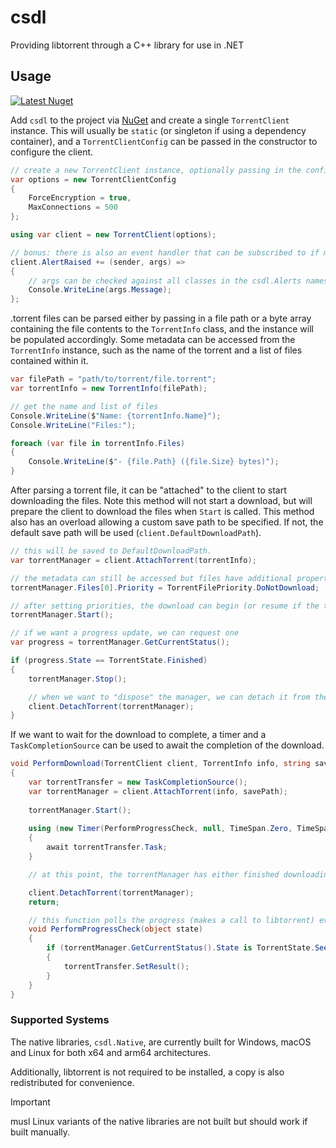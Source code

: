# csdl
Providing libtorrent through a C++ library for use in .NET

## Usage
[![Latest Nuget](https://img.shields.io/nuget/v/csdl.Native?label=csdl&logo=nuget)](https://nuget.org/packages/csdl)

Add `csdl` to the project via [NuGet](https://nuget.org/packages/csdl) and create a single `TorrentClient` instance.
This will usually be `static` (or singleton if using a dependency container), and a `TorrentClientConfig` can be passed in the constructor to configure the client.

```csharp
// create a new TorrentClient instance, optionally passing in the configuration
var options = new TorrentClientConfig
{
    ForceEncryption = true,
    MaxConnections = 500
};

using var client = new TorrentClient(options);

// bonus: there is also an event handler that can be subscribed to if more information is wanted.
client.AlertRaised += (sender, args) =>
{
    // args can be checked against all classes in the csdl.Alerts namespace for more properties.
    Console.WriteLine(args.Message);
};
```

.torrent files can be parsed either by passing in a file path or a byte array containing the file contents to the `TorrentInfo` class, and the instance will be populated accordingly.
Some metadata can be accessed from the `TorrentInfo` instance, such as the name of the torrent and a list of files contained within it.

```csharp
var filePath = "path/to/torrent/file.torrent";
var torrentInfo = new TorrentInfo(filePath);

// get the name and list of files
Console.WriteLine($"Name: {torrentInfo.Name}");
Console.WriteLine("Files:");

foreach (var file in torrentInfo.Files)
{
    Console.WriteLine($"- {file.Path} ({file.Size} bytes)");
}
```

After parsing a torrent file, it can be "attached" to the client to start downloading the files. Note this method will not start a download, but will prepare the client to download the files when `Start` is called.
This method also has an overload allowing a custom save path to be specified. If not, the default save path will be used (`client.DefaultDownloadPath`).

```csharp
// this will be saved to DefaultDownloadPath.
var torrentManager = client.AttachTorrent(torrentInfo);

// the metadata can still be accessed but files have additional properties including their final destination and their download priority, which can be changed.
torrentManager.Files[0].Priority = TorrentFilePriority.DoNotDownload;

// after setting priorities, the download can begin (or resume if the torrent was previously started)
torrentManager.Start();

// if we want a progress update, we can request one
var progress = torrentManager.GetCurrentStatus();

if (progress.State == TorrentState.Finished)
{
    torrentManager.Stop();

    // when we want to "dispose" the manager, we can detach it from the client
    client.DetachTorrent(torrentManager);
}
```

If we want to wait for the download to complete, a timer and a `TaskCompletionSource` can be used to await the completion of the download.

```csharp
void PerformDownload(TorrentClient client, TorrentInfo info, string savePath = null)
{
    var torrentTransfer = new TaskCompletionSource();
    var torrentManager = client.AttachTorrent(info, savePath);
    
    torrentManager.Start();
    
    using (new Timer(PerformProgressCheck, null, TimeSpan.Zero, TimeSpan.FromSeconds(1)))
    {
        await torrentTransfer.Task;
    }

    // at this point, the torrentManager has either finished downloading or seeding, and the poll has been stopped.

    client.DetachTorrent(torrentManager);
    return;

    // this function polls the progress (makes a call to libtorrent) every second to check if the torrent has finished downloading
    void PerformProgressCheck(object state)
    {
        if (torrentManager.GetCurrentStatus().State is TorrentState.Seeding or TorrentState.Finished)
        {
            torrentTransfer.SetResult();
        }
    }
}
```

### Supported Systems
The native libraries, `csdl.Native`, are currently built for Windows, macOS and Linux for both x64 and arm64 architectures.

Additionally, libtorrent is not required to be installed, a copy is also redistributed for convenience.

> [!IMPORTANT]
> musl Linux variants of the native libraries are not built but should work if built manually.
